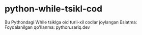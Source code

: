 # python-while-tsikl-cod
Bu Pythondagi While tsiklga oid turli-xil codlar joylangan
Eslatma: Foydalanilgan qo'llanma: python.sariq.dev 
